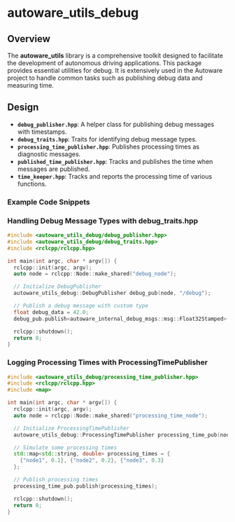 # autoware_utils_debug

## Overview

The **autoware_utils** library is a comprehensive toolkit designed to facilitate the development of autonomous driving applications.
This package provides essential utilities for debug.
It is extensively used in the Autoware project to handle common tasks such as publishing debug data and measuring time.

## Design

- **`debug_publisher.hpp`**: A helper class for publishing debug messages with timestamps.
- **`debug_traits.hpp`**: Traits for identifying debug message types.
- **`processing_time_publisher.hpp`**: Publishes processing times as diagnostic messages.
- **`published_time_publisher.hpp`**: Tracks and publishes the time when messages are published.
- **`time_keeper.hpp`**: Tracks and reports the processing time of various functions.

### Example Code Snippets

### Handling Debug Message Types with debug_traits.hpp

```cpp
#include <autoware_utils_debug/debug_publisher.hpp>
#include <autoware_utils_debug/debug_traits.hpp>
#include <rclcpp/rclcpp.hpp>

int main(int argc, char * argv[]) {
  rclcpp::init(argc, argv);
  auto node = rclcpp::Node::make_shared("debug_node");

  // Initialize DebugPublisher
  autoware_utils_debug::DebugPublisher debug_pub(node, "/debug");

  // Publish a debug message with custom type
  float debug_data = 42.0;
  debug_pub.publish<autoware_internal_debug_msgs::msg::Float32Stamped>("example", debug_data);

  rclcpp::shutdown();
  return 0;
}
```

### Logging Processing Times with ProcessingTimePublisher

```cpp
#include <autoware_utils_debug/processing_time_publisher.hpp>
#include <rclcpp/rclcpp.hpp>
#include <map>

int main(int argc, char * argv[]) {
  rclcpp::init(argc, argv);
  auto node = rclcpp::Node::make_shared("processing_time_node");

  // Initialize ProcessingTimePublisher
  autoware_utils_debug::ProcessingTimePublisher processing_time_pub(node.get(), "~/debug/processing_time_ms");

  // Simulate some processing times
  std::map<std::string, double> processing_times = {
    {"node1", 0.1}, {"node2", 0.2}, {"node3", 0.3}
  };

  // Publish processing times
  processing_time_pub.publish(processing_times);

  rclcpp::shutdown();
  return 0;
}
```
